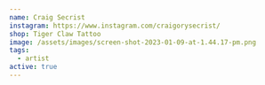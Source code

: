 ```yaml
---
name: Craig Secrist
instagram: https://www.instagram.com/craigorysecrist/
shop: Tiger Claw Tattoo
image: /assets/images/screen-shot-2023-01-09-at-1.44.17-pm.png
tags:
  - artist
active: true
---
```

